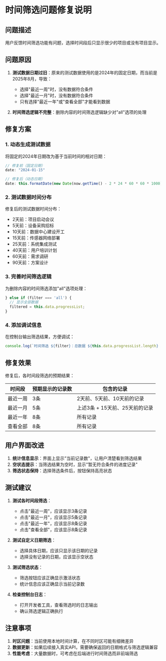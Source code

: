 # 时间筛选问题修复说明

## 问题描述

用户反馈时间筛选功能有问题，选择时间段后只显示很少的项目或没有项目显示。

## 问题原因

1. **测试数据日期过旧**：原来的测试数据使用的是2024年的固定日期，而当前是2025年8月，导致：
   - 选择"最近一周"时，没有数据符合条件
   - 选择"最近一月"时，没有数据符合条件
   - 只有选择"最近一年"或"查看全部"才能看到数据

2. **时间筛选逻辑不完整**：删除内容的时间筛选逻辑缺少对"all"选项的处理

## 修复方案

### 1. 动态生成测试数据

将固定的2024年日期改为基于当前时间的相对日期：

```javascript
// 修复前（固定日期）
date: "2024-01-15"

// 修复后（动态日期）
date: this.formatDate(new Date(now.getTime() - 2 * 24 * 60 * 60 * 1000)) // 2天前
```

### 2. 测试数据时间分布

修复后的测试数据时间分布：
- 2天前：项目启动会议
- 5天前：设备采购招标
- 10天前：数据中心建设开工
- 15天前：传感器网络部署
- 25天前：系统集成测试
- 40天前：用户培训计划
- 60天前：需求调研
- 90天前：方案设计

### 3. 完善时间筛选逻辑

为删除内容的时间筛选添加"all"选项处理：

```javascript
} else if (filter === 'all') {
  // 显示全部数据
  filtered = this.data.progressList;
}
```

### 4. 添加调试信息

在控制台输出筛选结果，方便调试：

```javascript
console.log(`时间筛选 ${filter}：总数据 ${this.data.progressList.length} 条，筛选后 ${filtered.length} 条`);
```

## 修复效果

修复后，各时间段筛选的预期结果：

| 时间段 | 预期显示的记录数 | 包含的记录 |
|--------|------------------|------------|
| 最近一周 | 3条 | 2天前、5天前、10天前的记录 |
| 最近一月 | 5条 | 上述3条 + 15天前、25天前的记录 |
| 最近一年 | 8条 | 所有记录 |
| 查看全部 | 8条 | 所有记录 |

## 用户界面改进

1. **统计信息显示**：界面上显示"当前记录数"，让用户清楚看到筛选结果
2. **空状态提示**：当筛选结果为空时，显示"暂无符合条件的进度记录"
3. **筛选状态保持**：选择筛选条件后，按钮保持高亮状态

## 测试建议

1. **测试各时间段筛选**：
   - 点击"最近一周"，应该显示3条记录
   - 点击"最近一月"，应该显示5条记录
   - 点击"最近一年"，应该显示8条记录
   - 点击"查看全部"，应该显示8条记录

2. **测试自定义日期筛选**：
   - 选择具体日期，应该只显示该日期的记录
   - 选择没有记录的日期，应该显示空状态

3. **测试筛选状态**：
   - 筛选按钮应该正确显示激活状态
   - 统计信息应该正确显示当前记录数

4. **检查控制台日志**：
   - 打开开发者工具，查看筛选时的日志输出
   - 确认筛选逻辑正确执行

## 注意事项

1. **时区问题**：当前使用本地时间计算，在不同时区可能有细微差异
2. **数据更新**：如果后续接入真实API，需要确保返回的日期格式与筛选逻辑兼容
3. **性能考虑**：大量数据时，可考虑在后端进行时间筛选而非前端筛选
